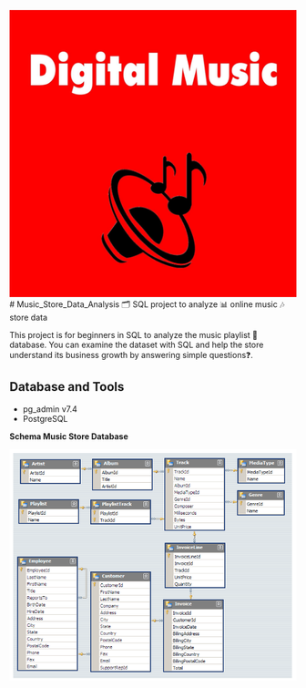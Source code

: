 ![alt text](https://github.com/Gbekoilias/Digital_Music_Data_Analysis/blob/main/Digital%20Music%20Cover%20Photo.jpg)
       # Music_Store_Data_Analysis 🗂️
SQL project to analyze 📊 online music 🎶 store data

This project is for beginners in SQL to analyze the music playlist 🔀 database. You can examine the dataset with SQL and help the store understand its business  growth by answering simple questions❓.
## Database and Tools
* pg_admin v7.4
* PostgreSQL

**Schema Music Store Database**

![alt text](https://github.com/Gbekoilias/Digital_Music_Data_Analysis/blob/39408fb76b8e14855c4be881188d920942730569/MusicDatabaseSchema.png)
